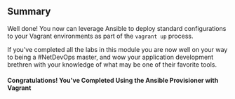 ## Summary

Well done!  You now can leverage Ansible to deploy standard configurations to your Vagrant environments as part of the `vagrant up` process. 

If you've completed all the labs in this module you are now well on your way to being a #NetDevOps master, and wow your application development brethren with your knowledge of what may be one of their favorite tools. 

#### Congratulations! You've Completed Using the Ansible Provisioner with Vagrant
